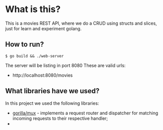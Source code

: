 # What is this?
This is a movies REST API, where we do a CRUD using structs and slices, just for learn and experiment golang.

## How to run?
`$ go build && ./web-server`

The server will be listing in port 8080
These are valid urls:
- http://localhost:8080/movies

## What libraries have we used?
In this project we used the following libraries:
- [gorilla/mux](https://github.com/gorilla/mux) - implements a request router and dispatcher for matching incoming requests to their respective handler;
- 